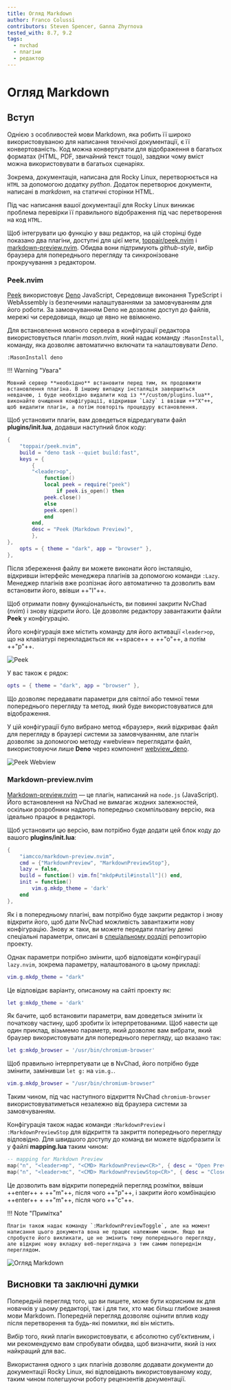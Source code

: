 ```yaml
---
title: Огляд Markdown
author: Franco Colussi
contributors: Steven Spencer, Ganna Zhyrnova
tested_with: 8.7, 9.2
tags:
  - nvchad
  - плагіни
  - редактор
---
```


# Огляд Markdown

## Вступ

Однією з особливостей мови Markdown, яка робить її широко використовуваною для написання технічної документації, є її конвертованість. Код можна конвертувати для відображення в багатьох форматах (HTML, PDF, звичайний текст тощо), завдяки чому вміст можна використовувати в багатьох сценаріях.

Зокрема, документація, написана для Rocky Linux, перетворюється на `HTML` за допомогою додатку *python*. Додаток перетворює документи, написані в *markdown*, на статичні сторінки HTML.

Під час написання вашої документації для Rocky Linux виникає проблема перевірки її правильного відображення під час перетворення на код `HTML`.

Щоб інтегрувати цю функцію у ваш редактор, на цій сторінці буде показано два плагіни, доступні для цієї мети, [toppair/peek.nvim](https://github.com/toppair/peek.nvim) і [markdown-preview.nvim](https://github.com/iamcco/markdown-preview.nvim). Обидва вони підтримують *github-style*, вибір браузера для попереднього перегляду та синхронізоване прокручування з редактором.

### Peek.nvim

[Peek](https://github.com/toppair/peek.nvim) використовує [Deno](https://deno.com/manual) JavaScript, Середовище виконання TypeScript і WebAssembly із безпечними налаштуваннями за замовчуванням для його роботи. За замовчуванням Deno не дозволяє доступ до файлів, мережі чи середовища, якщо це явно не ввімкнено.

Для встановлення мовного сервера в конфігурації редактора використовується плагін *mason.nvim*, який надає команду `:MasonInstall`, команду, яка дозволяє автоматично включати та налаштовувати *Deno*.

```text
:MasonInstall deno
```

!!! Warning "Увага"

    Мовний сервер **необхідно** встановити перед тим, як продовжити встановлення плагіна. В іншому випадку інсталяція завершиться невдачею, і буде необхідно видалити код із **/custom/plugins.lua**, виконайте очищення конфігурації, відкривши `Lazy` і ввівши ++"X"++, щоб видалити плагін, а потім повторіть процедуру встановлення.

Щоб установити плагін, вам доведеться відредагувати файл **plugins/init.lua**, додавши наступний блок коду:

```lua
{
    "toppair/peek.nvim",
    build = "deno task --quiet build:fast",
    keys = {
        {
        "<leader>op",
            function()
            local peek = require("peek")
                if peek.is_open() then
            peek.close()
            else
            peek.open()
            end
        end,
        desc = "Peek (Markdown Preview)",
        },
},
    opts = { theme = "dark", app = "browser" },
},
```

Після збереження файлу ви можете виконати його інсталяцію, відкривши інтерфейс менеджера плагінів за допомогою команди `:Lazy`. Менеджер плагінів вже розпізнає його автоматично та дозволить вам встановити його, ввівши ++"I"++.

Щоб отримати повну функціональність, ви повинні закрити NvChad (*nvim*) і знову відкрити його. Це дозволяє редактору завантажити файли **Peek** у конфігурацію.

Його конфігурація вже містить команду для його активації `<leader>op`, що на клавіатурі перекладається як ++space++ + ++"o"++, а потім ++"p"++.

![Peek](./images/peek_command.png)

У вас також є рядок:

```lua
opts = { theme = "dark", app = "browser" },
```

Що дозволяє передавати параметри для світлої або темної теми попереднього перегляду та метод, який буде використовуватися для відображення.

У цій конфігурації було вибрано метод «браузер», який відкриває файл для перегляду в браузері системи за замовчуванням, але плагін дозволяє за допомогою методу «webview» переглядати файл, використовуючи лише **Deno** через компонент [webview_deno](https://github.com/webview/webview_deno).

![Peek Webview](./images/peek_webview.png)

### Markdown-preview.nvim

[Markdown-preview.nvim](https://github.com/iamcco/markdown-preview.nvim) — це плагін, написаний на `node.js` (JavaScript). Його встановлення на NvChad не вимагає жодних залежностей, оскільки розробники надають попередньо скомпільовану версію, яка ідеально працює в редакторі.

Щоб установити цю версію, вам потрібно буде додати цей блок коду до вашого **plugins/init.lua**:

```lua
{
    "iamcco/markdown-preview.nvim",
    cmd = {"MarkdownPreview", "MarkdownPreviewStop"},
    lazy = false,
    build = function() vim.fn["mkdp#util#install"]() end,
    init = function()
        vim.g.mkdp_theme = 'dark'
    end
},
```

Як і в попередньому плагіні, вам потрібно буде закрити редактор і знову відкрити його, щоб дати NvChad можливість завантажити нову конфігурацію. Знову ж таки, ви можете передати плагіну деякі спеціальні параметри, описані в [спеціальному розділі](https://github.com/iamcco/markdown-preview.nvim#markdownpreview-config) репозиторію проекту.

Однак параметри потрібно змінити, щоб відповідати конфігурації `lazy.nvim`, зокрема параметру, налаштованого в цьому прикладі:

```lua
vim.g.mkdp_theme = "dark"
```

Це відповідає варіанту, описаному на сайті проекту як:

```lua
let g:mkdp_theme = 'dark'
```

Як бачите, щоб встановити параметри, вам доведеться змінити їх початкову частину, щоб зробити їх інтерпретованими. Щоб навести ще один приклад, візьмемо параметр, який дозволяє вам вибрати, який браузер використовувати для попереднього перегляду, що вказано так:

```lua
let g:mkdp_browser = '/usr/bin/chromium-browser'
```

Щоб правильно інтерпретувати це в NvChad, його потрібно буде змінити, замінивши `let g:` на `vim.g.`.

```lua
vim.g.mkdp_browser = "/usr/bin/chromium-browser"
```

Таким чином, під час наступного відкриття NvChad `chromium-browser` використовуватиметься незалежно від браузера системи за замовчуванням.

Конфігурація також надає команди `:MarkdownPreview` і `:MarkdownPreviewStop` для відкриття та закриття попереднього перегляду відповідно. Для швидшого доступу до команд ви можете відобразити їх у файлі **mapping.lua** таким чином:

```lua
-- mapping for Markdown Preview
map("n", "<leader>mp", "<CMD> MarkdownPreview<CR>", { desc = "Open Preview" })
map("n", "<leader>mc", "<CMD> MarkdownPreviewStop<CR>", { desc = "Close Preview" })
```

Це дозволить вам відкрити попередній перегляд розмітки, ввівши ++enter++ + ++"m"++, після чого ++"p"++, і закрити його комбінацією ++enter++ + ++"m"++, після чого ++"c"++.

!!! Note "Примітка"

    Плагін також надає команду `:MarkdownPreviewToggle`, але на момент написання цього документа вона не працює належним чином. Якщо ви спробуєте його викликати, це не змінить тему попереднього перегляду, але відкриє нову вкладку веб-переглядача з тим самим попереднім переглядом.

![Огляд Markdown](./images/markdown_preview_nvim.png)

## Висновки та заключні думки

Попередній перегляд того, що ви пишете, може бути корисним як для новачків у цьому редакторі, так і для тих, хто має більш глибоке знання мови Markdown. Попередній перегляд дозволяє оцінити вплив коду після перетворення та будь-які помилки, які він містить.

Вибір того, який плагін використовувати, є абсолютно суб’єктивним, і ми рекомендуємо вам спробувати обидва, щоб визначити, який із них найкращий для вас.

Використання одного з цих плагінів дозволяє додавати документи до документації Rocky Linux, які відповідають використовуваному коду, таким чином полегшуючи роботу рецензентів документації.
